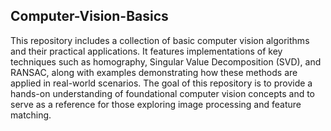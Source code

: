 ## Computer-Vision-Basics

This repository includes a collection of basic computer vision algorithms and their practical applications. It features implementations of key techniques such as homography, Singular Value Decomposition (SVD), and RANSAC, along with examples demonstrating how these methods are applied in real-world scenarios. The goal of this repository is to provide a hands-on understanding of foundational computer vision concepts and to serve as a reference for those exploring image processing and feature matching.
